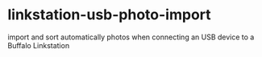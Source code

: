 linkstation-usb-photo-import
============================

import and sort automatically photos when connecting an USB device to a Buffalo Linkstation